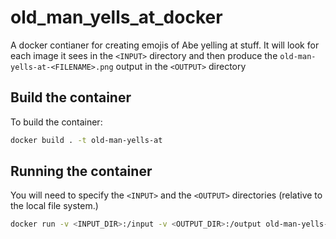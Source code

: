 # old_man_yells_at_docker
A docker contianer for creating emojis of Abe yelling at stuff.  It will look for each image it sees in the `<INPUT>` directory and then produce the `old-man-yells-at-<FILENAME>.png` output in the `<OUTPUT>` directory

## Build the container

To build the container:

```bash
docker build . -t old-man-yells-at
```

## Running the container

You will need to specify the `<INPUT>` and the `<OUTPUT>` directories (relative to the local file system.)

```bash
docker run -v <INPUT_DIR>:/input -v <OUTPUT_DIR>:/output old-man-yells-at
```